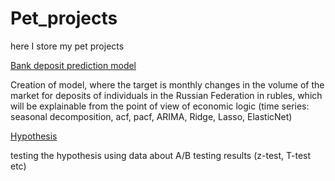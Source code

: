 # Pet_projects
here I store my pet projects

[Bank deposit prediction model](https://github.com/DariaMishina/Pet_projects/tree/master/Bank_deposit)

Creation of model, where the target is monthly changes in the volume of the market for deposits of individuals in the Russian Federation in rubles, which will be explainable from the point of view of economic logic (time series: seasonal decomposition, acf, pacf, ARIMA, Ridge, Lasso, ElasticNet)

[Hypothesis](https://github.com/DariaMishina/Pet_projects/tree/master/hypothesis) 

testing the hypothesis using data about A/B testing results (z-test, T-test etc)
